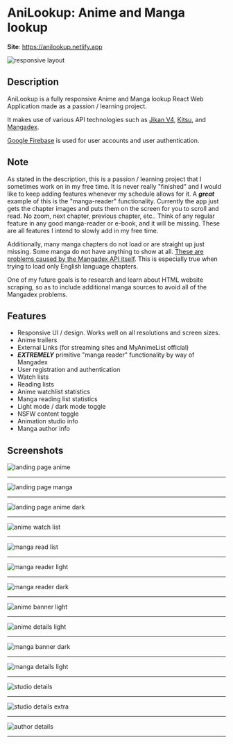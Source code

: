 # AniLookup: Anime and Manga lookup

**Site**: https://anilookup.netlify.app

![responsive layout](https://imgur.com/gNWJm7F.png)

## Description

AniLookup is a fully responsive Anime and Manga lookup React Web Application made as a passion / learning project.

It makes use of various API technologies such as [Jikan V4](https://jikan.moe/), [Kitsu](https://kitsu.docs.apiary.io/), and [Mangadex](https://api.mangadex.org/docs/).

[Google Firebase](https://firebase.google.com/) is used for user accounts and user authentication.

## Note

As stated in the description, this is a passion / learning project that I sometimes work on in my free time. It is never really "finished" and I would like to keep adding features whenever my schedule allows for it.
A **_great_** example of this is the "manga-reader" functionality. Currently the app just gets the chapter images and puts them on the screen for you to scroll and read. No zoom, next chapter, previous chapter, etc.. Think of any regular feature in any good manga-reader or e-book, and it will be missing.
These are all features I intend to slowly add in my free time.

Additionally, many manga chapters do not load or are straight up just missing. Some manga do not have anything to show at all. [These are problems caused by the Mangadex API itself](https://www.reddit.com/r/mangadex/comments/azb6ei/why_are_there_so_many_missing_chapters/). This is especially true when trying to load only English language chapters.

One of my future goals is to research and learn about HTML website scraping, so as to include additional manga sources to avoid all of the Mangadex problems.

## Features

- Responsive UI / design. Works well on all resolutions and screen sizes.
- Anime trailers
- External Links (for streaming sites and MyAnimeList official)
- **_EXTREMELY_** primitive "manga reader" functionality by way of Mangadex
- User registration and authentication
- Watch lists
- Reading lists
- Anime watchlist statistics
- Manga reading list statistics
- Light mode / dark mode toggle
- NSFW content toggle
- Animation studio info
- Manga author info

## Screenshots

![landing page anime](https://imgur.com/WyffISd.png)

<hr></hr>

![landing page manga](https://imgur.com/kN3gtAy.png)

<hr></hr>

![landing page anime dark](https://imgur.com/5dHjDDh.png)

<hr></hr>

![anime watch list](https://imgur.com/ETEgALv.png)

<hr></hr>

![manga read list](https://imgur.com/EvJP2Od.png)

<hr></hr>

![manga reader light](https://imgur.com/ECq0kQ2.png)

<hr></hr>

![manga reader dark](https://imgur.com/lkcCNfQ.png)

<hr></hr>

![anime banner light](https://imgur.com/FeWows8.png)

<hr></hr>

![anime details light](https://imgur.com/xWcl9F4.png)

<hr></hr>

![manga banner dark](https://imgur.com/0PRcfpx.png)

<hr></hr>

![manga details light](https://imgur.com/uEDPmas.png)

<hr></hr>

![studio details](https://imgur.com/zZaSTzx.png)

<hr></hr>

![studio details extra](https://imgur.com/cQ0MHMt.png)

<hr></hr>

![author details](https://imgur.com/QNiuyr8.png)

<hr></hr>
